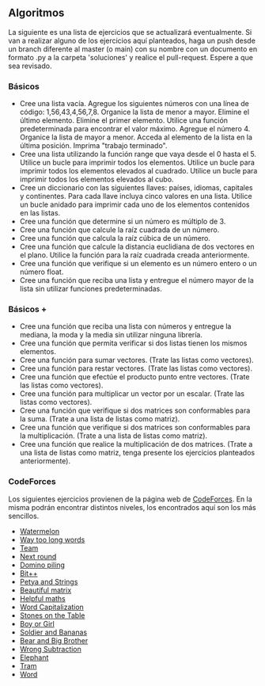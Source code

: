 ## Algoritmos 

La siguiente es una lista de ejercicios que se actualizará eventualmente. Si van a realizar alguno de los ejercicios aquí planteados, haga un push desde un branch diferente al master (o main) con su nombre con un documento en formato .py a la carpeta 'soluciones' y realice el pull-request. Espere a que sea revisado.

### Básicos

* Cree una lista vacía. Agregue los siguientes números con una línea de código: 1,56,43,4,56,7,8. Organice la lista de menor a mayor. Elimine el último elemento. Elimine el primer elemento. Utilice una función predeterminada para encontrar el valor máximo. Agregue el número 4. Organice la lista de mayor a menor. Acceda al elemento de la lista en la última posición. Imprima "trabajo terminado".
* Cree una lista utilizando la función range que vaya desde el 0 hasta el 5. Utilice un bucle para imprimir todos los elementos. Utilice un bucle para imprimir todos los elementos elevados al cuadrado. Utilice un bucle para imprimir todos los elementos elevados al cubo. 
* Cree un diccionario con las siguientes llaves: países, idiomas, capitales y continentes. Para cada llave incluya cinco valores en una lista. Utilice un bucle anidado para imprimir cada uno de los elementos contenidos en las listas.
* Cree una función que determine si un número es múltiplo de 3.
* Cree una función que calcule la raíz cuadrada de un número.
* Cree una función que calcula la raíz cúbica de un número.
* Cree una función que calcule la distancia euclidiana de dos vectores en el plano. Utilice la función para la raíz cuadrada creada anteriormente.
* Cree una función que verifique si un elemento es un número entero o un número float.
* Cree una función que reciba una lista y entregue el número mayor de la lista sin utilizar funciones predeterminadas.

### Básicos +

* Cree una función que reciba una lista con números y entregue la mediana, la moda y la media sin utilizar ninguna librería.
* Cree una función que permita verificar si dos listas tienen los mismos elementos.
* Cree una función para sumar vectores. (Trate las listas como vectores).
* Cree una función para restar vectores. (Trate las listas como vectores).
* Cree una función que efectúe el producto punto entre vectores. (Trate las listas como vectores).
* Cree una función para multiplicar un vector por un escalar. (Trate las listas como vectores).
* Cree una función que verifique si dos matrices son conformables para la suma. (Trate a una lista de listas como matriz).
* Cree una función que verifique si dos matrices son conformables para la multiplicación. (Trate a una lista de listas como matriz).
* Cree una función que realice la multiplicación de dos matrices. (Trate a una lista de listas como matriz, tenga presente los ejercicios planteados anteriormente).

### CodeForces

Los siguientes ejercicios provienen de la página web de [CodeForces](https://codeforces.com/). En la misma podrán encontrar distintos niveles, los encontrados aquí son los más sencillos.

* [Watermelon](https://codeforces.com/problemset/problem/4/A)
* [Way too long words](https://codeforces.com/problemset/problem/71/A)
* [Team](https://codeforces.com/problemset/problem/231/A)
* [Next round](https://codeforces.com/problemset/problem/158/A)
* [Domino piling](https://codeforces.com/problemset/problem/50/A)
* [Bit++](https://codeforces.com/problemset/problem/282/A)
* [Petya and Strings](https://codeforces.com/problemset/problem/112/A)
* [Beautiful matrix](https://codeforces.com/problemset/problem/263/A)
* [Helpful maths](https://codeforces.com/problemset/problem/339/A)
* [Word Capitalization](https://codeforces.com/problemset/problem/281/A)
* [Stones on the Table](https://codeforces.com/problemset/problem/266/A)
* [Boy or Girl](https://codeforces.com/problemset/problem/236/A)
* [Soldier and Bananas](https://codeforces.com/problemset/problem/546/A)
* [Bear and Big Brother](https://codeforces.com/problemset/problem/791/A)
* [Wrong Subtraction](https://codeforces.com/problemset/problem/977/A)
* [Elephant](https://codeforces.com/problemset/problem/617/A)
* [Tram](https://codeforces.com/problemset/problem/116/A)
* [Word](https://codeforces.com/problemset/problem/59/A)
